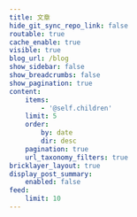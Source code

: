 ```yaml
---
title: 文章
hide_git_sync_repo_link: false
routable: true
cache_enable: true
visible: true
blog_url: /blog
show_sidebar: false
show_breadcrumbs: false
show_pagination: true
content:
    items:
        - '@self.children'
    limit: 5
    order:
        by: date
        dir: desc
    pagination: true
    url_taxonomy_filters: true
bricklayer_layout: true
display_post_summary:
    enabled: false
feed:
    limit: 10
---
```


